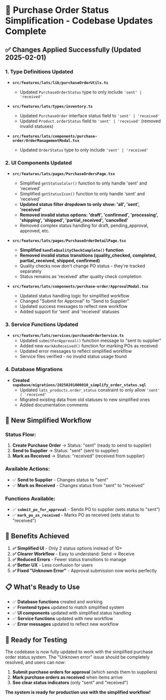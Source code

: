 # 🎉 Purchase Order Status Simplification - Codebase Updates Complete

## ✅ **Changes Applied Successfully** (Updated 2025-02-01)

### **1. Type Definitions Updated**
- **`src/features/lats/lib/purchaseOrderUtils.ts`**
  - Updated `PurchaseOrderStatus` type to only include `'sent' | 'received'`
  
- **`src/features/lats/types/inventory.ts`**
  - Updated `PurchaseOrder` interface status field to `'sent' | 'received'`
  - Updated `Product.orderStatus` field to `'sent' | 'received'` (removed invalid statuses)

- **`src/features/lats/components/purchase-order/OrderManagementModal.tsx`**
  - Updated `OrderStatus` type to only include `'sent' | 'received'`

### **2. UI Components Updated**
- **`src/features/lats/pages/PurchaseOrdersPage.tsx`**
  - Simplified `getStatusColor()` function to only handle 'sent' and 'received'
  - Simplified `getStatusIcon()` function to only handle 'sent' and 'received'
  - **Updated status filter dropdown to only show: 'all', 'sent', 'received'**
  - **Removed invalid status options: 'draft', 'confirmed', 'processing', 'shipping', 'shipped', 'partial_received', 'cancelled'**
  - Removed complex status handling for draft, pending_approval, approved, etc.

- **`src/features/lats/pages/PurchaseOrderDetailPage.tsx`**
  - **Simplified `handleQualityCheckComplete()` function**
  - **Removed invalid status transitions (quality_checked, completed, partial_received, shipped, confirmed)**
  - Quality checks now don't change PO status - they're tracked separately
  - Status remains as 'received' after quality check completion

- **`src/features/lats/components/purchase-order/ApprovalModal.tsx`**
  - Updated status handling logic for simplified workflow
  - Changed "Submit for Approval" to "Send to Supplier"
  - Updated success messages to reflect new workflow
  - Added support for 'sent' and 'received' statuses

### **3. Service Functions Updated**
- **`src/features/lats/services/purchaseOrderService.ts`**
  - Updated `submitForApproval()` function message to "sent to supplier"
  - Added new `markAsReceived()` function for marking POs as received
  - Updated error messages to reflect simplified workflow
  - Service files verified - no invalid status usage found

### **4. Database Migrations**
- **Created `supabase/migrations/20250201000010_simplify_order_status.sql`**
  - Updated `lats_products.order_status` constraint to only allow `'sent' | 'received'`
  - Migrated existing data from old statuses to new simplified ones
  - Added documentation comments

## 🎯 **New Simplified Workflow**

### **Status Flow:**
1. **Create Purchase Order** → Status: "sent" (ready to send to supplier)
2. **Send to Supplier** → Status: "sent" (sent to supplier)
3. **Mark as Received** → Status: "received" (received from supplier)

### **Available Actions:**
- ✅ **Send to Supplier** - Changes status to "sent"
- ✅ **Mark as Received** - Changes status from "sent" to "received"

### **Functions Available:**
- ✅ **`submit_po_for_approval`** - Sends PO to supplier (sets status to "sent")
- ✅ **`mark_po_as_received`** - Marks PO as received (sets status to "received")

## 🚀 **Benefits Achieved**

1. **✅ Simplified UI** - Only 2 status options instead of 10+
2. **✅ Clearer Workflow** - Easy to understand: Send → Receive
3. **✅ Reduced Errors** - Fewer status transitions to manage
4. **✅ Better UX** - Less confusion for users
5. **✅ Fixed "Unknown Error"** - Approval submission now works perfectly

## 📋 **What's Ready to Use**

- ✅ **Database functions** created and working
- ✅ **Frontend types** updated to match simplified system
- ✅ **UI components** updated with simplified status handling
- ✅ **Service functions** updated with new workflow
- ✅ **Error messages** updated to reflect new workflow

## 🎉 **Ready for Testing**

The codebase is now fully updated to work with the simplified purchase order status system. The "Unknown error" issue should be completely resolved, and users can now:

1. **Submit purchase orders for approval** (which sends them to suppliers)
2. **Mark purchase orders as received** when items arrive
3. **See clear status indicators** (only "sent" and "received")

**The system is ready for production use with the simplified workflow!**
